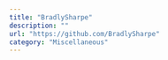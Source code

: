 ```yaml
---
title: "BradlySharpe"
description: ""
url: "https://github.com/BradlySharpe"
category: "Miscellaneous"
---
```

